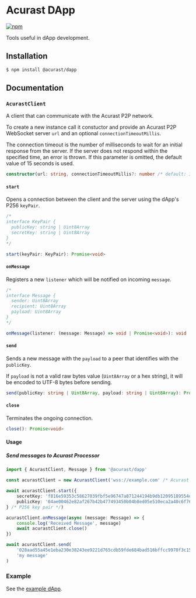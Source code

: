 # Acurast DApp

[![npm](https://img.shields.io/npm/v/@acurast/dapp.svg?colorB=brightgreen)](https://www.npmjs.com/package/@acurast/dapp)

Tools useful in dApp development.

## Installation

```bash
$ npm install @acurast/dapp
```

## Documentation

### `AcurastClient`

A client that can communicate with the Acurast P2P network.

To create a new instance call it constuctor and provide an Acurast P2P WebSocket server `url` and an optional `connectionTimeoutMillis`.

The connection timeout is the number of milliseconds to wait for an initial response from the server. If the server does not respond within the specified time, an error is thrown. If this parameter is omitted, the default value of 15 seconds is used.

```typescript
constructor(url: string, connectionTimeoutMillis?: number /* default: 15s */)
```

#### `start`

Opens a connection between the client and the server using the dApp's P256 `keyPair`.

```typescript
/*
interface KeyPair {
  publicKey: string | Uint8Array
  secretKey: string | Uint8Array
}
*/

start(keyPair: KeyPair): Promise<void>
```

#### `onMessage`

Registers a new `listener` which will be notified on incoming `message`.

```typescript
/*
interface Message {
  sender: Uint8Array
  recipient: Uint8Array
  payload: Uint8Array
}
*/

onMessage(listener: (message: Message) => void | Promise<void>): void
```

#### `send`

Sends a new message with the `payload` to a peer that identifies with the `publicKey`.

If `payload` is not a valid raw bytes value (`Uint8Array` or a hex string), it will be encoded to UTF-8 bytes before sending.

```typescript
send(publicKey: string | Uint8Array, payload: string | Uint8Array): Promise<void>
```

#### `close`

Terminates the ongoing connection.

```typescript
close(): Promise<void>
```

#### Usage

##### Send messages to Acurast Processor

```typescript
import { AcurastClient, Message } from '@acurast/dapp'

const acurastClient = new AcurastClient('wss://example.com' /* Acurast P2P WebSocket Server */)

await acurastClient.start({
    secretKey: 'f816e59353c58627039fbf5e96747a871244194b9db12095189554e78a6d4a45',
    publicKey: '04ae00462e82af267b42b477493450b04b8ed05e510eca2a40c6f7679b14e364b9d6f9c867a7e72b4880f9632450e5c2c03bd69424f786e10bb77e9bd09e322ef3'
} /* P256 key pair */)

acurastClient.onMessage(async (message: Message) => {
    console.log('Received Message', message)
    await acurastClient.close()
})

await acurastClient.send(
    '028aad55a45e1eba230e38243ee9221d765cdb59fde684bad516bffcc9970f3c15' /* processor's public key */,
    'my message'
)
```

### Example

See the [example dApp](../../examples/dapp/).